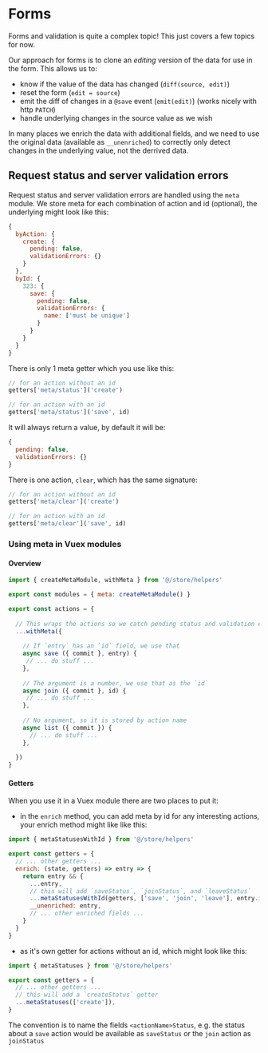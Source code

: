 # Forms

Forms and validation is quite a complex topic! This just covers a few topics for now.

Our approach for forms is to clone an _editing_ version of the data for use in the form. This allows us to:
- know if the value of the data has changed (`diff(source, edit)`)
- reset the form (`edit = source`)
- emit the diff of changes in a `@save` event (`emit(edit)`) (works nicely with http `PATCH`)
- handle underlying changes in the source value as we wish

In many places we enrich the data with additional fields,
and we need to use the original data (available as `__unenriched`) to correctly only detect changes in the
underlying value, not the derrived data.

## Request status and server validation errors

Request status and server validation errors are handled using the `meta` module.
We store meta for each combination of action and id (optional), the underlying might look like this:

```js
{
  byAction: {
    create: {
      pending: false,
      validationErrors: {}
    }
  },
  byId: {
    323: {
      save: {
        pending: false,
        validationErrors: {
          name: ['must be unique']
        }
      }
    }
  }
}
```

There is only 1 meta getter which you use like this:

```js
// for an action without an id 
getters['meta/status']('create')

// for an action with an id
getters['meta/status']('save', id)
```

It will always return a value, by default it will be:

```js
{
  pending: false,
  validationErrors: {}
}
```

There is one action, `clear`, which has the same signature:

```js
// for an action without an id 
getters['meta/clear']('create')

// for an action with an id
getters['meta/clear']('save', id)
```

### Using meta in Vuex modules

#### Overview

```js
import { createMetaModule, withMeta } from '@/store/helpers'

export const modules = { meta: createMetaModule() }

export const actions = {
  
  // This wraps the actions so we catch pending status and validation errors
  ...withMeta({
    
    // If `entry` has an `id` field, we use that 
    async save ({ commit }, entry) {
     // ... do stuff ... 
    },
    
    // The argument is a number, we use that as the `id`
    async join ({ commit }, id) {
     // ... do stuff ... 
    },
    
    // No argument, so it is stored by action name
    async list ({ commit }) {
      // ... do stuff ...
    },
    
  })
} 
```

#### Getters

When you use it in a Vuex module there are two places to put it:
- in the `enrich` method, you can add meta by id for any interesting actions, your enrich method might like like this:

```js
import { metaStatusesWithId } from '@/store/helpers'

export const getters = {
  // ... other getters ...
  enrich: (state, getters) => entry => {
    return entry && {
      ...entry,
      // this will add `saveStatus`, `joinStatus`, and `leaveStatus`
      ...metaStatusesWithId(getters, ['save', 'join', 'leave'], entry.id),
      __unenriched: entry,
      // ... other enriched fields ...
    }
  }
}
```

- as it's own getter for actions without an id, which might look like this:

```js
import { metaStatuses } from '@/store/helpers'

export const getters = {
  // ... other getters ...
  // this will add a `createStatus` getter
  ...metaStatuses(['create']),
}
```

The convention is to name the fields `<actionName>Status`,
e.g. the status about a `save` action would be available as `saveStatus` or the `join` action as `joinStatus`
